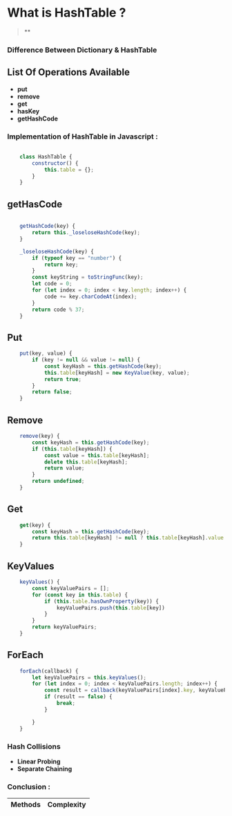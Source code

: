 # What is HashTable ? 
>**

### Difference Between Dictionary & HashTable

## List Of Operations Available 

* __put__
* __remove__
* __get__
* __hasKey__
* __getHashCode__


### Implementation of HashTable in Javascript :

```javascript

    class HashTable {
        constructor() {
            this.table = {};
        }
    }

```

## getHasCode

```javascript

    getHashCode(key) {
        return this._loseloseHashCode(key);
    }

    _loseloseHashCode(key) {
        if (typeof key == "number") {
            return key;
        }
        const keyString = toStringFunc(key);
        let code = 0;
        for (let index = 0; index < key.length; index++) {
            code += key.charCodeAt(index);
        }
        return code % 37;
    }


```

## Put
```javascript
    put(key, value) {
        if (key != null && value != null) {
            const keyHash = this.getHashCode(key);
            this.table[keyHash] = new KeyValue(key, value);
            return true;
        }
        return false;
    }
```
## Remove
```javascript
    remove(key) {
        const keyHash = this.getHashCode(key);
        if (this.table[keyHash]) {
            const value = this.table[keyHash];
            delete this.table[keyHash];
            return value;
        }
        return undefined;
    }
```

## Get
```javascript
    get(key) {
        const keyHash = this.getHashCode(key);
        return this.table[keyHash] != null ? this.table[keyHash].value : undefined;
    }
```

## KeyValues

```javascript
    keyValues() {
        const keyValuePairs = [];
        for (const key in this.table) {
            if (this.table.hasOwnProperty(key)) {
                keyValuePairs.push(this.table[key])
            }
        }
        return keyValuePairs;
    }
```
## ForEach

```javascript
    forEach(callback) {
        let keyValuePairs = this.keyValues();
        for (let index = 0; index < keyValuePairs.length; index++) {
            const result = callback(keyValuePairs[index].key, keyValuePairs[index].value);
            if (result == false) {
                break;
            }

        }
    }
```


### Hash Collisions

* __Linear Probing__
* __Separate Chaining__

### Conclusion : 

| Methods       | Complexity    |
| ------------- |:-------------:| 
